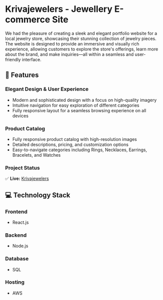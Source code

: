 # Krivajewelers - Jewellery E-commerce Site

We had the pleasure of creating a sleek and elegant portfolio website for a local jewelry store, showcasing their stunning collection of jewelry pieces. The website is designed to provide an immersive and visually rich experience, allowing customers to explore the store's offerings, learn more about the brand, and make inquiries—all within a seamless and user-friendly interface.

## 🌟 Features

### Elegant Design & User Experience
- Modern and sophisticated design with a focus on high-quality imagery
- Intuitive navigation for easy exploration of different categories
- Fully responsive layout for a seamless browsing experience on all devices

### Product Catalog
- Fully responsive product catalog with high-resolution images
- Detailed descriptions, pricing, and customization options
- Easy-to-navigate categories including Rings, Necklaces, Earrings, Bracelets, and Watches

### Project Status
✅ **Live:** [Krivajewelers](https://krivajewels.com)

## 💻 Technology Stack

### Frontend
- React.js

### Backend
- Node.js

### Database
- SQL

### Hosting
- AWS
